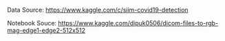 Data Source:
https://www.kaggle.com/c/siim-covid19-detection

Notebook Souce:
https://www.kaggle.com/dipuk0506/dicom-files-to-rgb-mag-edge1-edge2-512x512
